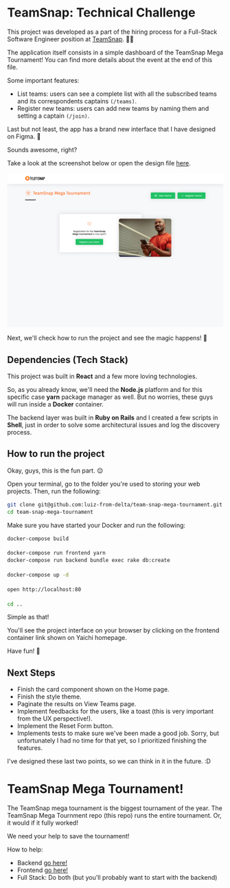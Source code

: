 # TeamSnap: Technical Challenge

This project was developed as a part of the hiring process for a Full-Stack Software Engineer position at [TeamSnap](https://www.teamsnap.com/). 🫶🏻

The application itself consists in a simple dashboard of the TeamSnap Mega Tournament! You can find more details about the event at the end of this file.

Some important features:

- List teams: users can see a complete list with all the subscribed teams and its correspondents captains `(/teams)`.
- Register new teams: users can add new teams by naming them and setting a captain `(/join)`.

Last but not least, the app has a brand new interface that I have designed on Figma. 🚀

Sounds awesome, right?

Take a look at the screenshot below or open the design file [here](https://www.figma.com/file/qUXC7dJoAC2Cl2mZK31oul/TeamSnap-Challenge).

![Screenshot](./screenshot.png)

Next, we'll check how to run the project and see the magic happens! 🤩

## Dependencies (Tech Stack)

This project was built in **React** and a few more loving technologies.

So, as you already know, we'll need the **Node.js** platform and for this specific case **yarn** package manager as well. But no worries, these guys will run inside a **Docker** container.

The backend layer was built in **Ruby on Rails** and I created a few scripts in **Shell**, just in order to solve some architectural issues and log the discovery process.

## How to run the project

Okay, guys, this is the fun part. 😌

Open your terminal, go to the folder you're used to storing your web projects. Then, run the following:

```sh
git clone git@github.com:luiz-from-delta/team-snap-mega-tournament.git
cd team-snap-mega-tournament
```

Make sure you have started your Docker and run the following:

```sh
docker-compose build

docker-compose run frontend yarn
docker-compose run backend bundle exec rake db:create

docker-compose up -d

open http://localhost:80

cd ..
```

Simple as that!

You'll see the project interface on your browser by clicking on the frontend container link shown on Yaichi homepage.

Have fun! 🎉

## Next Steps

- Finish the card component shown on the Home page.
- Finish the style theme.
- Paginate the results on View Teams page.
- Implement feedbacks for the users, like a toast (this is very important from the UX perspective!).
- Implement the Reset Form button.
- Implements tests to make sure we've been made a good job. Sorry, but unfortunately I had no time for that yet, so I prioritized finishing the features.

I've designed these last two points, so we can think in it in the future. :D

# TeamSnap Mega Tournament!

The TeamSnap mega tournament is the biggest tournament of the year. The TeamSnap Mega Tournment repo (this repo) runs the entire tournament. Or, it would if it fully worked!

We need your help to save the tournament!

How to help:

- Backend [go here!](https://github.com/teamsnap/teamsnap-mega-tournament/blob/main/backend/README.md)
- Frontend [go here!](https://github.com/teamsnap/teamsnap-mega-tournament/blob/main/frontend/README.md)
- Full Stack: Do both (but you'll probably want to start with the backend)
